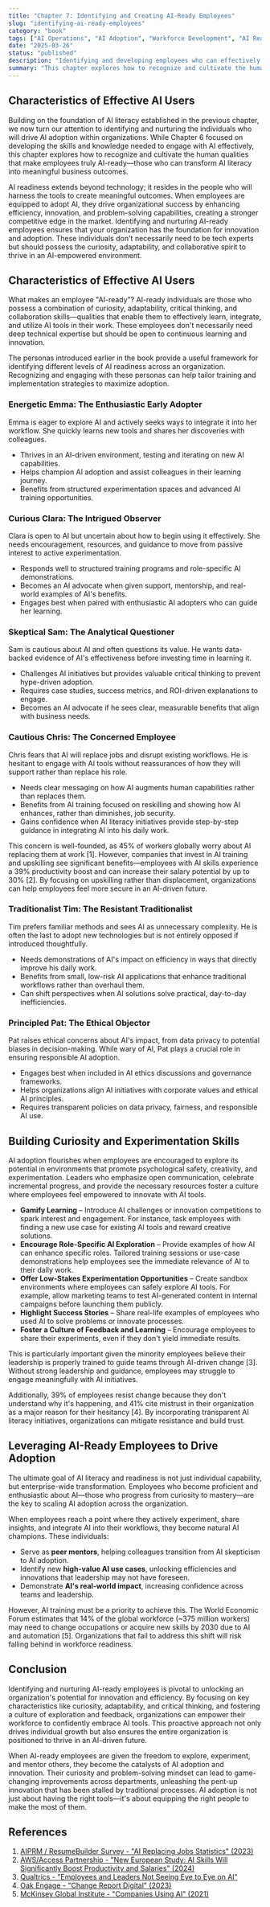 ```yaml
---
title: "Chapter 7: Identifying and Creating AI-Ready Employees"
slug: "identifying-ai-ready-employees"
category: "book"
tags: ["AI Operations", "AI Adoption", "Workforce Development", "AI Readiness", "Employee Skills", "Change Management", "Talent Development"]
date: "2025-03-26"
status: "published"
description: "Identifying and developing employees who can effectively adopt and utilize AI tools"
summary: "This chapter explores how to recognize and cultivate the human qualities that make employees truly AI-ready—those who can transform AI literacy into meaningful business outcomes through curiosity, adaptability, critical thinking, and collaboration skills."
---
```


## Characteristics of Effective AI Users

Building on the foundation of AI literacy established in the previous chapter, we now turn our attention to identifying and nurturing the individuals who will drive AI adoption within organizations. While Chapter 6 focused on developing the skills and knowledge needed to engage with AI effectively, this chapter explores how to recognize and cultivate the human qualities that make employees truly AI-ready—those who can transform AI literacy into meaningful business outcomes.

AI readiness extends beyond technology; it resides in the people who will harness the tools to create meaningful outcomes. When employees are equipped to adopt AI, they drive organizational success by enhancing efficiency, innovation, and problem-solving capabilities, creating a stronger competitive edge in the market. Identifying and nurturing AI-ready employees ensures that your organization has the foundation for innovation and adoption. These individuals don't necessarily need to be tech experts but should possess the curiosity, adaptability, and collaborative spirit to thrive in an AI-empowered environment.

## Characteristics of Effective AI Users

What makes an employee "AI-ready"? AI-ready individuals are those who possess a combination of curiosity, adaptability, critical thinking, and collaboration skills—qualities that enable them to effectively learn, integrate, and utilize AI tools in their work. These employees don't necessarily need deep technical expertise but should be open to continuous learning and innovation.

The personas introduced earlier in the book provide a useful framework for identifying different levels of AI readiness across an organization. Recognizing and engaging with these personas can help tailor training and implementation strategies to maximize adoption.

### Energetic Emma: The Enthusiastic Early Adopter
Emma is eager to explore AI and actively seeks ways to integrate it into her workflow. She quickly learns new tools and shares her discoveries with colleagues.

- Thrives in an AI-driven environment, testing and iterating on new AI capabilities.
- Helps champion AI adoption and assist colleagues in their learning journey.
- Benefits from structured experimentation spaces and advanced AI training opportunities.

### Curious Clara: The Intrigued Observer
Clara is open to AI but uncertain about how to begin using it effectively. She needs encouragement, resources, and guidance to move from passive interest to active experimentation.

- Responds well to structured training programs and role-specific AI demonstrations.
- Becomes an AI advocate when given support, mentorship, and real-world examples of AI's benefits.
- Engages best when paired with enthusiastic AI adopters who can guide her learning.

### Skeptical Sam: The Analytical Questioner
Sam is cautious about AI and often questions its value. He wants data-backed evidence of AI's effectiveness before investing time in learning it.

- Challenges AI initiatives but provides valuable critical thinking to prevent hype-driven adoption.
- Requires case studies, success metrics, and ROI-driven explanations to engage.
- Becomes an AI advocate if he sees clear, measurable benefits that align with business needs.

### Cautious Chris: The Concerned Employee
Chris fears that AI will replace jobs and disrupt existing workflows. He is hesitant to engage with AI tools without reassurances of how they will support rather than replace his role.

- Needs clear messaging on how AI augments human capabilities rather than replaces them.
- Benefits from AI training focused on reskilling and showing how AI enhances, rather than diminishes, job security.
- Gains confidence when AI literacy initiatives provide step-by-step guidance in integrating AI into his daily work.

This concern is well-founded, as 45% of workers globally worry about AI replacing them at work [1]. However, companies that invest in AI training and upskilling see significant benefits—employees with AI skills experience a 39% productivity boost and can increase their salary potential by up to 30% [2]. By focusing on upskilling rather than displacement, organizations can help employees feel more secure in an AI-driven future.

### Traditionalist Tim: The Resistant Traditionalist
Tim prefers familiar methods and sees AI as unnecessary complexity. He is often the last to adopt new technologies but is not entirely opposed if introduced thoughtfully.

- Needs demonstrations of AI's impact on efficiency in ways that directly improve his daily work.
- Benefits from small, low-risk AI applications that enhance traditional workflows rather than overhaul them.
- Can shift perspectives when AI solutions solve practical, day-to-day inefficiencies.

### Principled Pat: The Ethical Objector
Pat raises ethical concerns about AI's impact, from data privacy to potential biases in decision-making. While wary of AI, Pat plays a crucial role in ensuring responsible AI adoption.

- Engages best when included in AI ethics discussions and governance frameworks.
- Helps organizations align AI initiatives with corporate values and ethical AI principles.
- Requires transparent policies on data privacy, fairness, and responsible AI use.

## Building Curiosity and Experimentation Skills

AI adoption flourishes when employees are encouraged to explore its potential in environments that promote psychological safety, creativity, and experimentation. Leaders who emphasize open communication, celebrate incremental progress, and provide the necessary resources foster a culture where employees feel empowered to innovate with AI tools.

- **Gamify Learning** – Introduce AI challenges or innovation competitions to spark interest and engagement. For instance, task employees with finding a new use case for existing AI tools and reward creative solutions.
- **Encourage Role-Specific AI Exploration** – Provide examples of how AI can enhance specific roles. Tailored training sessions or use-case demonstrations help employees see the immediate relevance of AI to their daily work.
- **Offer Low-Stakes Experimentation Opportunities** – Create sandbox environments where employees can safely explore AI tools. For example, allow marketing teams to test AI-generated content in internal campaigns before launching them publicly.
- **Highlight Success Stories** – Share real-life examples of employees who used AI to solve problems or innovate processes.
- **Foster a Culture of Feedback and Learning** – Encourage employees to share their experiments, even if they don't yield immediate results.

This is particularly important given the minority employees believe their leadership is properly trained to guide teams through AI-driven change [3]. Without strong leadership and guidance, employees may struggle to engage meaningfully with AI initiatives.

Additionally, 39% of employees resist change because they don't understand why it's happening, and 41% cite mistrust in their organization as a major reason for their hesitancy [4]. By incorporating transparent AI literacy initiatives, organizations can mitigate resistance and build trust.

## Leveraging AI-Ready Employees to Drive Adoption
The ultimate goal of AI literacy and readiness is not just individual capability, but enterprise-wide transformation. Employees who become proficient and enthusiastic about AI—those who progress from curiosity to mastery—are the key to scaling AI adoption across the organization.

When employees reach a point where they actively experiment, share insights, and integrate AI into their workflows, they become natural AI champions. These individuals:

- Serve as **peer mentors**, helping colleagues transition from AI skepticism to AI adoption.
- Identify new **high-value AI use cases**, unlocking efficiencies and innovations that leadership may not have foreseen.
- Demonstrate **AI's real-world impact**, increasing confidence across teams and leadership.

However, AI training must be a priority to achieve this. The World Economic Forum estimates that 14% of the global workforce (~375 million workers) may need to change occupations or acquire new skills by 2030 due to AI and automation [5]. Organizations that fail to address this shift will risk falling behind in workforce readiness.

## Conclusion

Identifying and nurturing AI-ready employees is pivotal to unlocking an organization's potential for innovation and efficiency. By focusing on key characteristics like curiosity, adaptability, and critical thinking, and fostering a culture of exploration and feedback, organizations can empower their workforce to confidently embrace AI tools. This proactive approach not only drives individual growth but also ensures the entire organization is positioned to thrive in an AI-driven future.

When AI-ready employees are given the freedom to explore, experiment, and mentor others, they become the catalysts of AI adoption and innovation. Their curiosity and problem-solving mindset can lead to game-changing improvements across departments, unleashing the pent-up innovation that has been stalled by traditional processes. AI adoption is not just about having the right tools—it's about equipping the right people to make the most of them.

## References

1. [AIPRM / ResumeBuilder Survey - "AI Replacing Jobs Statistics" (2023)](https://www.aiprm.com/ai-replacing-jobs-statistics/)
2. [AWS/Access Partnership - "New European Study: AI Skills Will Significantly Boost Productivity and Salaries" (2024)](https://aws.amazon.com/blogs/training-and-certification/new-european-study-ai-skills-will-significantly-boost-productivity-and-salaries/)
3. [Qualtrics - "Employees and Leaders Not Seeing Eye to Eye on AI"](https://www.qualtrics.com/blog/employees-and-leaders-not-seeing-eye-to-eye-on-ai/)
4. [Oak Engage - "Change Report Digital" (2023)](https://www.oak.com/media/c5llwb4v/oak-change-report-digital.pdf)
5. [McKinsey Global Institute - "Companies Using AI" (2021)](https://explodingtopics.com/blog/companies-using-ai) 